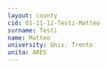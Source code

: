 ```yaml
---
layout: county 
cid: 01-11-12-Testi-Matteo
surname: Testi
name: Matteo
university: Univ. Trento
unita: ARES
---
```


